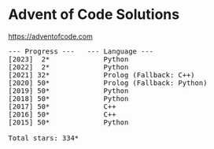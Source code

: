 # Advent of Code Solutions

https://adventofcode.com

<pre>
--- Progress ---   --- Language ---
[2023]  2*             Python
[2022]  2*             Python
[2021] 32*             Prolog (Fallback: C++)
[2020] 50*             Prolog (Fallback: Python)
[2019] 50*             Python
[2018] 50*             Python
[2017] 50*             C++
[2016] 50*             C++
[2015] 50*             Python

Total stars: 334*
</pre>
